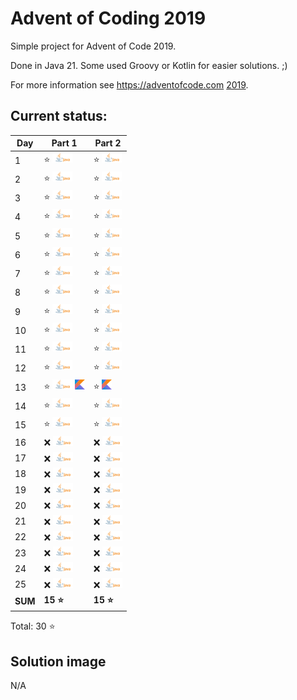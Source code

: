 # Advent of Coding 2019

Simple project for Advent of Code 2019.

Done in Java 21. Some used Groovy or Kotlin for easier solutions. ;)

For more information see https://adventofcode.com [2019](https://adventofcode.com/2019).

## Current status:

| Day     | Part 1                                                  | Part 2                         |
|---------|---------------------------------------------------------|--------------------------------|
| 1       | ⭐ ![Java](../img/java.png)                              | ⭐ ![Java](../img/java.png)     |
| 2       | ⭐ ![Java](../img/java.png)                              | ⭐ ![Java](../img/java.png)     |
| 3       | ⭐ ![Java](../img/java.png)                              | ⭐ ![Java](../img/java.png)     |
| 4       | ⭐ ![Java](../img/java.png)                              | ⭐ ![Java](../img/java.png)     |
| 5       | ⭐ ![Java](../img/java.png)                              | ⭐ ![Java](../img/java.png)     |
| 6       | ⭐ ![Java](../img/java.png)                              | ⭐ ![Java](../img/java.png)     |
| 7       | ⭐ ![Java](../img/java.png)                              | ⭐ ![Java](../img/java.png)     |
| 8       | ⭐ ![Java](../img/java.png)                              | ⭐ ![Java](../img/java.png)     |
| 9       | ⭐ ![Java](../img/java.png)                              | ⭐ ![Java](../img/java.png)     |
| 10      | ⭐ ![Java](../img/java.png)                              | ⭐ ![Java](../img/java.png)     |
| 11      | ⭐ ![Java](../img/java.png)                              | ⭐ ![Java](../img/java.png)     |
| 12      | ⭐ ![Java](../img/java.png)                              | ⭐ ![Java](../img/java.png)     |
| 13      | ⭐ ![Java](../img/java.png) ![Kotlin](../img/kotlin.png) | ⭐ ![Kotlin](../img/kotlin.png) |
| 14      | ⭐ ![Java](../img/java.png)                              | ⭐ ![Java](../img/java.png)     |
| 15      | ⭐ ![Java](../img/java.png)                              | ⭐ ![Java](../img/java.png)     |
| 16      | ❌ ![Java](../img/java.png)                              | ❌ ![Java](../img/java.png)     |
| 17      | ❌ ![Java](../img/java.png)                              | ❌ ![Java](../img/java.png)     |
| 18      | ❌ ![Java](../img/java.png)                              | ❌ ![Java](../img/java.png)     |
| 19      | ❌ ![Java](../img/java.png)                              | ❌ ![Java](../img/java.png)     |
| 20      | ❌ ![Java](../img/java.png)                              | ❌ ![Java](../img/java.png)     |
| 21      | ❌ ![Java](../img/java.png)                              | ❌ ![Java](../img/java.png)     |
| 22      | ❌ ![Java](../img/java.png)                              | ❌ ![Java](../img/java.png)     |
| 23      | ❌ ![Java](../img/java.png)                              | ❌ ![Java](../img/java.png)     |
| 24      | ❌ ![Java](../img/java.png)                              | ❌ ![Java](../img/java.png)     |
| 25      | ❌ ![Java](../img/java.png)                              | ❌ ![Java](../img/java.png)     |
| **SUM** | **15 ⭐**                                                | **15 ⭐**                       |

Total: 30 ⭐

## Solution image
N/A
